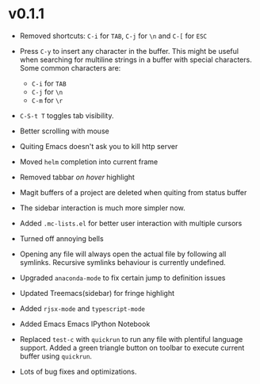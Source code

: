 # v0.1.1
- Removed shortcuts: `C-i` for `TAB`, `C-j` for `\n` and `C-[` for `ESC`

- Press `C-y` to insert any character in the buffer. This might be useful when
  searching for multiline strings in a buffer with special characters. Some
  common characters are:
  - `C-i` for `TAB`
  - `C-j` for `\n`
  - `C-m` for `\r`

- `C-S-t T` toggles tab visibility.

- Better scrolling with mouse

- Quiting Emacs doesn't ask you to kill http server

- Moved `helm` completion into current frame

- Removed tabbar *on hover* highlight

- Magit buffers of a project are deleted when quiting from status buffer

- The sidebar interaction is much more simpler now.

- Added `.mc-lists.el` for better user interaction with multiple cursors

- Turned off annoying bells

- Opening any file will always open the actual file by following all
  symlinks. Recursive symlinks behaviour is currently undefined.

- Upgraded `anaconda-mode` to fix certain jump to definition issues

- Updated Treemacs(sidebar) for fringe highlight

- Added `rjsx-mode` and `typescript-mode`

- Added Emacs Emacs IPython Notebook

- Replaced `test-c` with `quickrun` to run any file with plentiful language
  support. Added a green triangle button on toolbar to execute current buffer
  using `quickrun`.

- Lots of bug fixes and optimizations.
